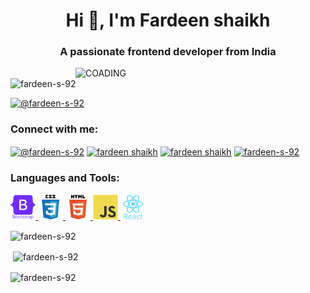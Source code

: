 

<h1 align="center">Hi 👋, I'm Fardeen shaikh</h1>
<h3 align="center">A passionate frontend developer from India</h3>

<img align="right" src="https://user-images.githubusercontent.com/55389276/140866485-8fb1c876-9a8f-4d6a-98dc-08c4981eaf70.gif" width="400"  alt="COADING ">

<p align="left"> <img src="https://komarev.com/ghpvc/?username=fardeen-s-92&label=Profile%20views&color=0e75b6&style=flat" alt="fardeen-s-92" /> </p>

<p align="left"> <a href="https://twitter.com/@fardeen-s-92" target="blank"><img src="https://img.shields.io/twitter/follow/@fardeen-s-92?logo=twitter&style=for-the-badge" alt="@fardeen-s-92" /></a> </p>

<h3 align="left">Connect with me:</h3>
<p align="left">
<a href="https://twitter.com/@fardeen-s-92" target="blank"><img align="center" src="https://raw.githubusercontent.com/rahuldkjain/github-profile-readme-generator/master/src/images/icons/Social/twitter.svg" alt="@fardeen-s-92" height="30" width="40" /></a>
<a href="https://linkedin.com/in/fardeen shaikh" target="blank"><img align="center" src="https://raw.githubusercontent.com/rahuldkjain/github-profile-readme-generator/master/src/images/icons/Social/linked-in-alt.svg" alt="fardeen shaikh" height="30" width="40" /></a>
<a href="https://fb.com/fardeen shaikh" target="blank"><img align="center" src="https://raw.githubusercontent.com/rahuldkjain/github-profile-readme-generator/master/src/images/icons/Social/facebook.svg" alt="fardeen shaikh" height="30" width="40" /></a>
<a href="https://instagram.com/fardeen-s-92" target="blank"><img align="center" src="https://raw.githubusercontent.com/rahuldkjain/github-profile-readme-generator/master/src/images/icons/Social/instagram.svg" alt="fardeen-s-92" height="30" width="40" /></a>
</p>

<h3 align="left">Languages and Tools:</h3>
<p align="left"> <a href="https://getbootstrap.com" target="_blank" rel="noreferrer"> <img src="https://raw.githubusercontent.com/devicons/devicon/master/icons/bootstrap/bootstrap-plain-wordmark.svg" alt="bootstrap" width="40" height="40"/> </a> <a href="https://www.w3schools.com/css/" target="_blank" rel="noreferrer"> <img src="https://raw.githubusercontent.com/devicons/devicon/master/icons/css3/css3-original-wordmark.svg" alt="css3" width="40" height="40"/> </a> <a href="https://www.w3.org/html/" target="_blank" rel="noreferrer"> <img src="https://raw.githubusercontent.com/devicons/devicon/master/icons/html5/html5-original-wordmark.svg" alt="html5" width="40" height="40"/> </a> <a href="https://developer.mozilla.org/en-US/docs/Web/JavaScript" target="_blank" rel="noreferrer"> <img src="https://raw.githubusercontent.com/devicons/devicon/master/icons/javascript/javascript-original.svg" alt="javascript" width="40" height="40"/> </a> <a href="https://reactjs.org/" target="_blank" rel="noreferrer"> <img src="https://raw.githubusercontent.com/devicons/devicon/master/icons/react/react-original-wordmark.svg" alt="react" width="40" height="40"/> </a> </p>

<p><img align="center" src="https://github-readme-stats.vercel.app/api/top-langs?username=fardeen-s-92&show_icons=true&locale=en&layout=compact" alt="fardeen-s-92" /></p>

<p>&nbsp;<img align="center" src="https://github-readme-stats.vercel.app/api?username=fardeen-s-92&show_icons=true&locale=en" alt="fardeen-s-92" /></p>

<p><img align="center" src="https://github-readme-streak-stats.herokuapp.com/?user=fardeen-s-92&" alt="fardeen-s-92" /></p>
